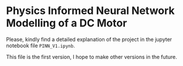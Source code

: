 # Physics Informed Neural Network Modelling of a DC Motor

Please, kindly find a detailed explanation of the project in the jupyter notebook file `PINN_V1.ipynb`. 

This file is the first version, I hope to make other versions in the future.
